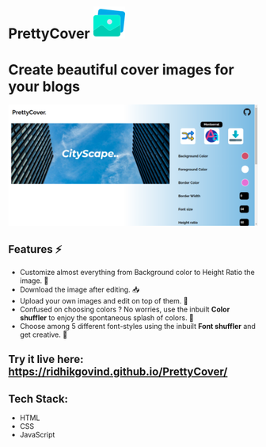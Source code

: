 # PrettyCover   ![](icons/prettyCover-64.png)
# Create beautiful cover images for your blogs

![](icons/PrettyCover-screenshot.png)

## Features :zap:

 - Customize almost everything from Background color to Height Ratio the image. :100: 
 - Download the image after editing. :inbox_tray:   
 - Upload your own images and edit on top of them. :open_file_folder: 
 - Confused on choosing colors ? No worries, use the inbuilt **Color shuffler** to enjoy the spontaneous splash of colors. :twisted_rightwards_arrows: 
 - Choose among 5 different font-styles using the inbuilt **Font shuffler** and get creative. :arrows_counterclockwise: 


## Try it live here: https://ridhikgovind.github.io/PrettyCover/

## Tech Stack: 
 * HTML
 * CSS
 * JavaScript
